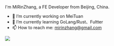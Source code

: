 I'm MiRinZhang, a FE Developer from Beijing, China.

- 🔭 I’m currently working on MeiTuan
- 🌱 I’m currently learning GoLang/Rust、Fultter
- 📫 How to reach me: mirinzhang@gmail.com


![](https://github-readme-stats.vercel.app/api?username=MiRinZhang&theme=dark)
